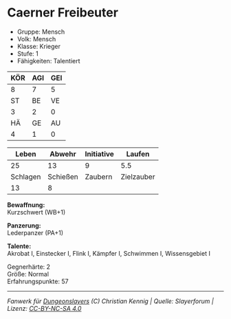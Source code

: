 # Caerner Freibeuter  
- Gruppe: Mensch  
- Volk: Mensch  
- Klasse: Krieger  
- Stufe: 1  
- Fähigkeiten: Talentiert  


| KÖR | AGI | GEI |  
| --- | --- | --- |  
| 8   | 7   | 5   |
| ST  | BE  | VE  |  
| 3   | 2   | 0   |
| HÄ  | GE  | AU  |  
| 4   | 1   | 0   |


| Leben    | Abwehr   | Initiative | Laufen     |
| -------- | -------- | ---------- | ---------- |
| 25       | 13       | 9          | 5.5        |
| Schlagen | Schießen | Zaubern    | Zielzauber |
| 13       | 8        |            |            |

**Bewaffnung:**  
Kurzschwert (WB+1)

**Panzerung:**  
Lederpanzer (PA+1)

**Talente:**  
Akrobat I, Einstecker I, Flink I, Kämpfer I, Schwimmen I, Wissensgebiet I

Gegnerhärte: 2  
Größe: Normal  
Erfahrungspunkte: 57  



___
*Fanwerk für [Dungeonslayers](https://www.dungeonslayers.net/) (C) Christian Kennig | Quelle: Slayerforum | Lizenz: [CC-BY-NC-SA 4.0](https://creativecommons.org/licenses/by-nc-sa/4.0/deed.de)*